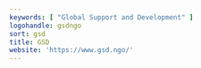 ```yaml
---
keywords: [ "Global Support and Development" ]
logohandle: gsdngo
sort: gsd
title: GSD
website: 'https://www.gsd.ngo/'
---
```


